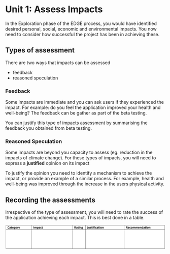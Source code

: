 # Unit 1: Assess Impacts

In the Exploration phase of the EDGE process, you would have identified desired personal, social, economic and environmental impacts. You now need to consider how successful the project has been in achieving these. 

## Types of assessment
There are two ways that impacts can be assessed
- feedback
- reasoned speculation

### Feedback   
Some impacts are immediate and you can ask users if they experienced the impact. For example: do you feel the application improved your health and well-being? The feedback can be gather as part of the beta testing.

You can justify this type of impacts assessment by summarising the feedback you obtained from beta testing.

### Reasoned Speculation
Some impacts are beyond you capacity to assess (eg. reduction in the impacts of climate change). For these types of impacts, you will need to express a **justified** opinion on its impact

To justify the opinion you need to identify a mechanism to achieve the impact, or provide an example of a similar process. For example, health and well-being was improved through the increase in the users physical activity. 

## Recording the assessments    
Irrespective of the type of assessment, you will need to rate the success of the application achieving each impact. This is best done in a table.

![Impacts Assessment Table](../assets/impacts_eval.png)